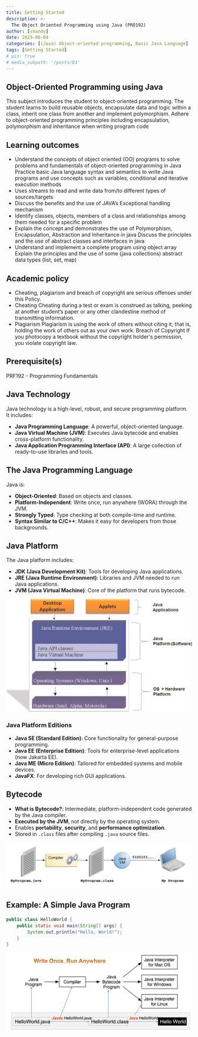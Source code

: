 ```yaml
---
title: Getting Started
description: >-
  The Object Oriented Programming using Java (PRO192)
author: [shandy]
date: 2025-06-04
categories: [(Java) Object-oriented programming, Basic Java Language]
tags: [Getting Started]
# pin: true
# media_subpath: '/posts/01'
---
```

## Object-Oriented Programming using Java

This subject introduces the student to object-oriented programming. The student learns to build reusable objects, encapsulate data and logic within a class, inherit one class from another and implement polymorphism. Adhere to object-oriented programming principles including encapsulation, polymorphism and inheritance when writing program code

## Learning outcomes

- Understand the concepts of object oriented (OO) programs to solve problems and fundamentals of object-oriented programming in Java
Practice basic Java language syntax and semantics to write Java programs and use concepts such as variables, conditional and iterative execution methods
- Uses streams to read and write data from/to different types of sources/targets
- Discuss the benefits and the use of JAVA’s Exceptional handling mechanism
- Identify classes, objects, members of a class and relationships among them needed for a specific problem
- Explain the concept and demonstrates the use of Polymorphism, Encapsulation, Abstraction and Inheritance in java
Discuss the principles and the use of abstract classes and interfaces in java
- Understand and implement a complete program using object array
Explain the principles and the use of some (java collections) abstract data types (list, set, map)

## Academic policy

- Cheating, plagiarism and breach of copyright are serious offenses under this Policy.
- Cheating Cheating during a test or exam is construed as talking, peeking at another student’s paper or any other clandestine method of transmitting information.
- Plagiarism Plagiarism is using the work of others without citing it; that is, holding the work of others out as your own work.
Breach of Copyright If you photocopy a textbook without the copyright holder's permission, you violate copyright law.

## Prerequisite(s)
PRF192 - Programming Fundamentals

## Java Technology

Java technology is a high-level, robust, and secure programming platform. It includes:

- **Java Programming Language**: A powerful, object-oriented language.
- **Java Virtual Machine (JVM)**: Executes Java bytecode and enables cross-platform functionality.
- **Java Application Programming Interface (API)**: A large collection of ready-to-use libraries and tools.

## The Java Programming Language

Java is:

- **Object-Oriented**: Based on objects and classes.
- **Platform-Independent**: Write once, run anywhere (WORA) through the JVM.
- **Strongly Typed**: Type checking at both compile-time and runtime.
- **Syntax Similar to C/C++**: Makes it easy for developers from those backgrounds.

## Java Platform

The Java platform includes:

- **JDK (Java Development Kit)**: Tools for developing Java applications.
- **JRE (Java Runtime Environment)**: Libraries and JVM needed to run Java applications.
- **JVM (Java Virtual Machine)**: Core of the platform that runs bytecode.

![1749043121839](assets/img/PRO192/2025-06-04-oop-getting-started/1749043121839.png)

### Java Platform Editions

- **Java SE (Standard Edition)**: Core functionality for general-purpose programming.
- **Java EE (Enterprise Edition)**: Tools for enterprise-level applications (now Jakarta EE).
- **Java ME (Micro Edition)**: Tailored for embedded systems and mobile devices.
- **JavaFX**: For developing rich GUI applications.

## Bytecode

- **What is Bytecode?**: Intermediate, platform-independent code generated by the Java compiler.
- **Executed by the JVM**, not directly by the operating system.
- Enables **portability**, **security**, and **performance optimization**.
- Stored in `.class` files after compiling `.java` source files.

![1749043071389](assets/img/PRO192/2025-06-04-oop-getting-started/1749043071389.png)

## Example: A Simple Java Program

```java
public class HelloWorld {
    public static void main(String[] args) {
        System.out.println("Hello, World!");
    }
}
```

![1749043171651](assets/img/PRO192/2025-06-04-oop-getting-started/1749043171651.png)
